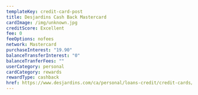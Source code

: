 ```yaml
---
templateKey: credit-card-post
title: Desjardins Cash Back Mastercard
cardImage: /img/unknown.jpg
creditScore: Excellent
fee: 0
feeOptions: nofees
network: Mastercard
purchaseInterest: "19.90"
balanceTransferInterest: "0"
balanceTranferFees: ""
userCategory: personal
cardCategory: rewards
rewardType: cashback
href: https://www.desjardins.com/ca/personal/loans-credit/credit-cards/cash-back/index.jsp
---
```

